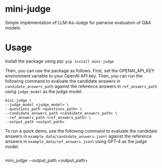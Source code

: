# mini-judge
Simple implementation of LLM-As-Judge for pairwise evaluation of Q&A models.

# Usage
Install the package using pip:
```pip install mini-judge```

Then, you can use the package as follows.
First, set the OPENAI_API_KEY environment variable to your OpenAI API key.
Then, you can run the following command to evaluate the candidate answers in `candidate_answers_path` against the reference answers in `ref_answers_path` using `judge_model` as the judge model.
```
mini-judge \
--judge_model <judge_model> \
--questions_path <questions_path> \
--candidate_answers_path <candidate_answers_path> \
--ref_answers_path <ref_answers_path> \
--output_path <output_path>
```

To run a quick demo, use the following command to evaluate the candidate answers in `example_data/candidate_answers.jsonl` against the reference answers in `example_data/ref_answers.jsonl` using GPT-4 as the judge model.
```
```
mini_judge --output_path <output_path>
``````
